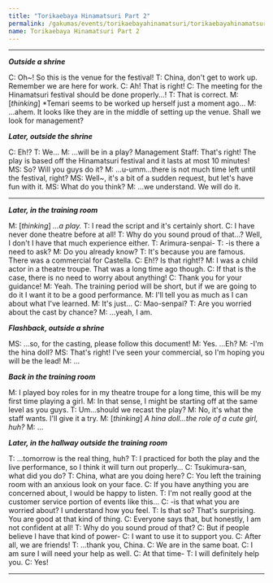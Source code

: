 ```yaml
---
title: "Torikaebaya Hinamatsuri Part 2"
permalink: /gakumas/events/torikaebayahinamatsuri/torikaebayahinamatsuri_pt2
name: Torikaebaya Hinamatsuri Part 2
---
```

________________________
<!--
#### Torikaebaya Hinamatsuri Part 2
----
--->

*__Outside a shrine__*

C: Oh~! So this is the venue for the festival!
T: China, don't get to work up. Remember we are here for work.
C: Ah! That is right!
C: The meeting for the Hinamatsuri festival should be done properly...!
T: That is correct.
M: [*thinking*] *Temari seems to be worked up herself just a moment ago...
M: ...ahem. It looks like they are in the middle of setting up the venue. Shall we look for management?

*__Later, outside the shrine__*

C: Eh!?
T: We...
M: ...will be in a play?
Management Staff: That's right! The play is based off the Hinamatsuri festival and it lasts at most 10 minutes!
MS: So? Will you guys do it?
M: ...u-umm...there is not much time left until the festival, right?
MS: Well~, it's a bit of a sudden request, but let's have fun with it.
MS: What do you think?
M:  ...we understand. We will do it.

---

*__Later, in the training room__*

M: [*thinking*] *...a play.*
T: I read the script and it's certainly short.
C: I have never done theatre before at all!
T: Why do you sound proud of that...? Well, I don't I have that much experience either.
T: Arimura-senpai-
T: -is there a need to ask?
M: Do you already know?
T: It's because you are famous. There was a commercial for Castella.
C: Eh!? Is that right!?
M: I was a child actor in a theatre troupe. That was a long time ago though.
C: If that is the case, there is no need to worry about anything!
C: Thank you for your guidance!
M: Yeah. The training period will be short, but if we are going to do it I want it to be a good performance.
M: I'll tell you as much as I can about what I've learned.
M: It's just...
C: Mao-senpai?
T: Are you worried about the cast by chance?
M: ...yeah, I am.

*__Flashback, outside a shrine__*

MS: ...so, for the casting, please follow this document!
M: Yes. ...Eh?
M: -I'm the hina doll?
MS: That's right! I've seen your commercial, so I'm hoping you will be the lead!
M: ...

*__Back in the training room__*

M: I played boy roles for in my theatre troupe for a long time, this will be my first time playing a girl.
M: In that sense, I might be starting off at the same level as you guys.
T: Um...should we recast the play?
M: No, it's what the staff wants. I'll give it a try.
M: [*thinking*] *A hina doll...the role of a cute girl, huh?*
M: ...

*__Later, in the hallway outside the training room__*

T: ...tomorrow is the real thing, huh?
T: I practiced for both the play and the live performance, so I think it will turn out properly...
C: Tsukimura-san, what did you do?
T: China, what are you doing here?
C: You left the training room with an anxious look on your face.
C: If you have anything you are concerned about, I would be happy to listen.
T: I'm not really good at the customer service portion of events like this...
C: -is that what you are worried about? I understand how you feel.
T: Is that so? That's surprising. You are good at that kind of thing.
C: Everyone says that, but honestly, I am not confident at all!
T: Why do you sound proud of that?
C: But if people believe I have that kind of power-
C: I want to use it to support you.
C: After all, we are friends!
T: ...thank you, China.
C: We are in the same boat.
C: I am sure I will need your help as well.
C: At that time-
T: I will definitely help you.
C: Yes!

---